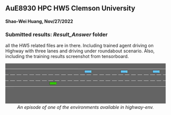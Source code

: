 ## AuE8930 HPC HW5 Clemson University
#### Shao-Wei Huang, Nov/27/2022
### Submitted results: *Result_Answer* folder
all the HW5 related files are in there.
Including trained agent driving on Highway with three lanes and driving under roundabout scenario.
Also, including the training results screenshot from tensorboard.
<p align="center">
    <img src="https://github.com/peterHuang1109/highway-env_1.5/blob/master/results_Answer/highway.gif"><br/>
    <em>An episode of one of the environments available in highway-env.</em>
</p>


